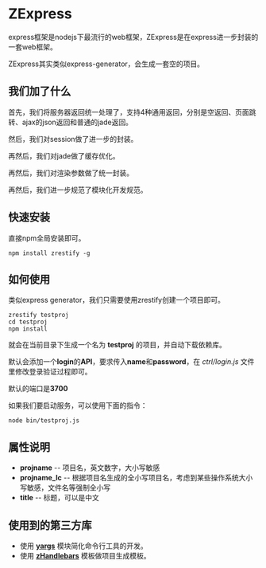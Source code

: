 # ZExpress
express框架是nodejs下最流行的web框架，ZExpress是在express进一步封装的一套web框架。

ZExpress其实类似express-generator，会生成一套空的项目。

我们加了什么
---
首先，我们将服务器返回统一处理了，支持4种通用返回，分别是空返回、页面跳转、ajax的json返回和普通的jade返回。

然后，我们对session做了进一步的封装。

再然后，我们对jade做了缓存优化。

再然后，我们对渲染参数做了统一封装。

再然后，我们进一步规范了模块化开发规范。

快速安装
---
直接npm全局安装即可。

```
npm install zrestify -g
```

如何使用
---
类似express generator，我们只需要使用zrestify创建一个项目即可。

```
zrestify testproj
cd testproj
npm install
```

就会在当前目录下生成一个名为 **testproj** 的项目，并自动下载依赖库。

默认会添加一个**login**的**API**，要求传入**name**和**password**，在 *ctrl/login.js* 文件里修改登录验证过程即可。

默认的端口是**3700**

如果我们要启动服务，可以使用下面的指令：

```
node bin/testproj.js
```

属性说明
---
* **projname** -- 项目名，英文数字，大小写敏感
* **projname_lc** -- 根据项目名生成的全小写项目名，考虑到某些操作系统大小写敏感，文件名等强制全小写
* **title** -- 标题，可以是中文


使用到的第三方库
---

* 使用 **[yargs](https://github.com/bcoe/yargs)** 模块简化命令行工具的开发。
* 使用 **[zHandlebars](https://github.com/zhs007/zhandlebars)** 模板做项目生成模板。